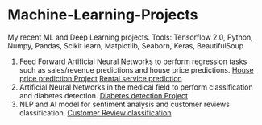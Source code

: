 # Machine-Learning-Projects
My recent ML and Deep Learning projects. Tools: Tensorflow 2.0, Python, Numpy, Pandas, Scikit learn, Matplotlib, Seaborn, Keras, BeautifulSoup

1. Feed Forward Artificial Neural Networks to perform regression 
   tasks such as sales/revenue predictions and house price predictions. [House price prediction Project](https://github.com/Tosindare/Machine-Learning-Projects/blob/master/House_Price_Prediction_in_Washington_DC.ipynb) [Rental service prediction](https://github.com/Tosindare/Machine-Learning-Projects/blob/master/Bike_rental_usage_prediction.ipynb)
2. Artificial Neural Networks in the medical field to perform classification and diabetes detection. [Diabetes detection Project](https://github.com/Tosindare/Machine-Learning-Projects/blob/master/Diabetes_Prediction_using_ANN.ipynb)
3. NLP and AI model for sentiment analysis and customer reviews classification. [Customer Review classification](https://github.com/Tosindare/Machine-Learning-Projects/blob/master/Customer_review_classification.ipynb)
